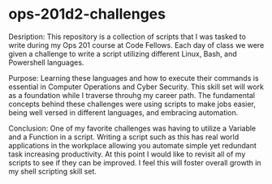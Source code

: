 # ops-201d2-challenges
Desription:
This repository is a collection of scripts that I was tasked to write during my Ops 201 course at Code Fellows. Each day of class we were given a challenge to write a script utilizing different Linux, Bash, and Powershell languages.

Purpose:
Learning these languages and how to execute their commands is essential in Computer Operations and Cyber Security. This skill set will work as a foundation while I traverse throuhg my career path. The fundamental concepts behind these challenges were using scripts to make jobs easier, being well versed in different languages, and embracing automation.

Conclusion:
One of my favorite challenges was having to utilize a Variable and a Function in a script. Writing a script such as this has real world applications in the workplace allowing you automate simple yet redundant task increasing productivity. At this point I would like to revisit all of my scripts to see if they can be improved. I feel this will foster overall growth in my shell scripting skill set.

